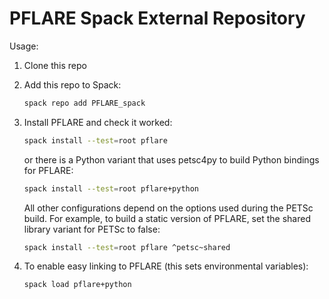 # PFLARE Spack External Repository

Usage:
1) Clone this repo

2) Add this repo to Spack:
   ```bash
   spack repo add PFLARE_spack
   ```

3) Install PFLARE and check it worked:
   ```bash
   spack install --test=root pflare
   ```
   or there is a Python variant that uses petsc4py to build Python bindings for PFLARE:
   ```bash
   spack install --test=root pflare+python
   ```   
   All other configurations depend on the options used during the PETSc build. For example, to build a static version of PFLARE, set the shared library variant for PETSc to false:
   ```bash
   spack install --test=root pflare ^petsc~shared
   ```      

4) To enable easy linking to PFLARE (this sets environmental variables):
   ```bash
   spack load pflare+python
   ```
